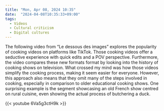 ```yaml
---
title: "Mon, Apr 08, 2024 10:35"
date:  "2024-04-08T10:35:33+09:00"
tags:
  - Videos
  - Cultural criticism
  - Digital cultures
---
```



The following video from “Le dessous des images” explores the popularity of cooking videos on platforms like TikTok. Those cooking videos offer a seductive experience with quick edits and a POV perspective. Furthermore, the video compares these new formats format by looking into the history of cooking shows on television. What crossed my mind was how those videos simplify the cooking process, making it seem easier for everyone. However, this approach also means that they omit many of the steps involved in cooking, especially in comparison to older educational cooking shows. One surprising example is the segment showcasing an old French show centred on rural cuisine, even showing the actual process of butchering a duck.

{{< youtube 6Va5g3ctH9k >}}
